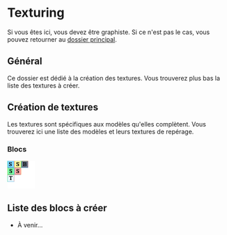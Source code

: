 # Texturing
Si vous êtes ici, vous devez être graphiste. Si ce n'est pas le cas, vous pouvez retourner au [dossier principal](https://github.com/RRDDMC/YSG).

## Général
Ce dossier est dédié à la création des textures. Vous trouverez plus bas la liste des textures à créer.

## Création de textures
Les textures sont spécifiques aux modèles qu'elles complètent. Vous trouverez ici une liste des modèles et leurs textures de repérage.

### Blocs
![Modèle de blocs](images/BaseTextureModel.png)

## Liste des blocs à créer
- À venir...
